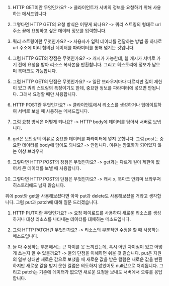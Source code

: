 1. HTTP GET이란 무엇인가요?
-> 클라이언트가 서버의 정보를 요청하기 위해 사용하는 메서드입니다

2. 그렇다면 HTTP GET의 요청 방식은 어떻게 되나요?
-> 쿼리 스트링의 형태로 url 주소 끝에 요청하고 싶은 데이터 정보를 입력합니다.

3. 쿼리 스트링이란 무엇인가요?
-> 사용자가 입력 데이터를 전달하는 방법 중 하나로 
url 주소에 미리 협의된 데이터를 파라미터를 통해 넘기는 것입니다.

4. 그럼 HTTP GET의 장점은 무엇인가요?
-> 캐시가 가능한데, 웹 캐시가 서버로 가기 전에 요청을 받아 리소스 복사본을 반환합니다.
그리고 히스토리에 정보가 남으며 북마크도 가능합니다.

5. 그럼 HTTP GET의 단점은 무엇인가요?
-> 일단 브라우저마다 다르지만 길이 제한이 있고 쿼리 스트링의 특징이기도 한데, 
중요한 정보를 파라미터에 넣으면 안됩니다. 그래서 요청할 때만 사용합니다.

1. HTTP POST란 무엇인가요?
-> 클라이언트에서 리소스를 생성하거나 업데이트하여 서버로 보낼 때 사용하는 메서드입니다.

2. 그럼 요청 방식은 어떻게 되나요?
-> HTTP body에 데이터를 담아서 서버로 보냅니다.

3. get은 보안상의 이유로 중요한 데이터를 파라미터에 넣지 못합니다. 그럼 post는 
중요한 데이터를 body에 담아도 되나요?
-> 안됩니다. 이유는 암호화가 되어있지 않는 이상 브라우저

4. 그렇다면 HTTP POST의 장점은 무엇인가요?
-> get과는 다르게 길이 제한이 없어서 큰 데이터를 보낼 때 사용합니다.

5. 그렇다면 HTTP POST의 단점은 무엇인가요?
-> 캐시 x, 북마크 안되며 브라우저 히스토리에도 남지 않습니다.

위에 post와 get을 사용해보셨다면 아마 put과 delete도 사용해보셨을 거라고 생각합니다.
그럼 put과 patch에 대해 질문 드리겠습니다.

1. HTTP PUT이란 무엇인가요?
-> 요청 페이로드를 사용하여 새로운 리소스를 생성하거나 대상 리소스를 나타내는 데이터를 
대체하는 메소드입니다.

2. 그럼 HTTP PATCH란 무엇인가요?
-> 리소스의 부분적인 수정을 할 때 사용하는 메소드입니다.

3. 둘 다 수정하는 부분에서는 큰 차이를 못 느끼겠는데, 혹시 어떤 차이점이 있고 어떻게 쓰는지
알 수 있을까요?
-> 둘의 단점을 이해하면 쉬울 것 같습니다. put은 자원의 일부 상태만 새로운 값으로 보냈을 때
새로운 값을 받은 컬럼은 새로운 값을 반환하지만 새로운 값을 받지 못한 컬럼은 의도하지 않았어도
null값으로 처리됩니다. 그리고 patch는 기존에 데이터가 없으면 새로운 요청을 보내도 서버에서 
오류를 응답합니다.
